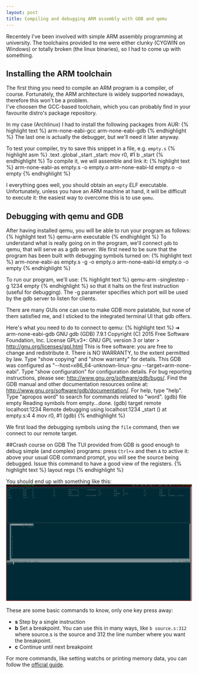 ```yaml
---
layout: post
title: Compiling and debugging ARM assembly with GDB and qemu
---
```


Recentely I've been involved with simple ARM assembly programming at university.
The toolchains provided to me were either clunky (CYGWIN on Windows) or totally
 broken (the linux binaries), so I had to come up with something.

## Installing the ARM toolchain
The first thing you need to compile an ARM program is a compiler, of course.
Fortunately, the ARM architecture is widely supported nowadays, therefore this won't be a problem. <br>
I've choosen the GCC-based toolchain, which you can probably find in your favourite distro's package repository.

In my case (Archlinux) I had to install the following packages from AUR:
{% highlight text %}
arm-none-eabi-gcc
arm-none-eabi-gdb
{% endhighlight %}
The last one is actually the debugger, but we'll need it later anyway.

To test your compiler, try to save this snippet in a file, e.g. `empty.s`
{% highlight asm %}
.text
.global _start
_start:
    mov r0, #1
    b   _start
{% endhighlight %}
To compile it, we will assemble and link it:
{% highlight text %}
arm-none-eabi-as empty.s -o empty.o
arm-none-eabi-ld empty.o -o empty
{% endhighlight %}

I everything goes well, you should obtain an `empty` ELF executable.
Unfortunately, unless you have an ARM machine at hand, it will be difficult to execute it: the easiest way to overcome this is to use `qemu`.

## Debugging with qemu and GDB
After having installed qemu, you will be able to run your program as follows:
{% highlight text %}
qemu-arm executable
{% endhighlight %}
To understand what is really going on in the program, we'll connect `gdb` to qemu, that will serve as a gdb server.
We first need to be sure that the program has been built with debugging symbols turned on:
{% highlight text %}
arm-none-eabi-as empty.s -g -o empty.o
arm-none-eabi-ld empty.o -o empty
{% endhighlight %}

To run our program, we'll use:
{% highlight text %}
qemu-arm -singlestep -g 1234 empty
{% endhighlight %}
so that it halts on the first instruction (useful for debugging). The -g parameter specifies which port will be used by the gdb server to listen for clients.

There are many GUIs one can use to make GDB more palatable, but none of them satisfied me, and I sticked to the integrated terminal UI that gdb offers.

Here's what you need to do to connect to qemu:
{% highlight text %}
➜ arm-none-eabi-gdb
GNU gdb (GDB) 7.9.1
Copyright (C) 2015 Free Software Foundation, Inc.
License GPLv3+: GNU GPL version 3 or later > <http://gnu.org/licenses/gpl.html>
This is free software: you are free to change and redistribute it.
There is NO WARRANTY, to the extent permitted by law.  Type "show copying"
and "show warranty" for details.
This GDB was configured as "--host=x86_64-unknown-linux-gnu --target=arm-none-eabi".
Type "show configuration" for configuration details.
For bug reporting instructions, please see:
<http://www.gnu.org/software/gdb/bugs/>.
Find the GDB manual and other documentation resources online at:
<http://www.gnu.org/software/gdb/documentation/>.
For help, type "help".
Type "apropos word" to search for commands related to "word".
(gdb) file empty
Reading symbols from empty...done.
(gdb) target remote localhost:1234
Remote debugging using localhost:1234
_start () at empty.s:4
4	    mov r0, #1
(gdb)
{% endhighlight %}

We first load the debugging symbols using the `file` command, then we connect to our remote target.

##Crash course on GDB
The TUI provided from GDB is good enough to debug simple (and complex) programs: press `Ctrl+x` and then `A` to active it: above your usual GDB command prompt, you will see the source being debugged.
Issue this command to have a good view of the registers.
{% highlight text %}
layout regs
{% endhighlight %}

You should end up with something like this:
![GDB session](/img/2015-07-10-232039_1440x900_scrot.png "ugh...")

These are some basic commands to know, only one key press away:

* **s** Step by a single instruction
* **b** Set a breakpoint. You can use this in many ways, like `b source.s:312` where source.s is the source and 312 the line number where you want the breakpoint.
* **c** Continue until next breakpoint

For more commands, like setting watchs or printing memory data, you can follow the [official guide](https://sourceware.org/gdb/onlinedocs/gdb/).
